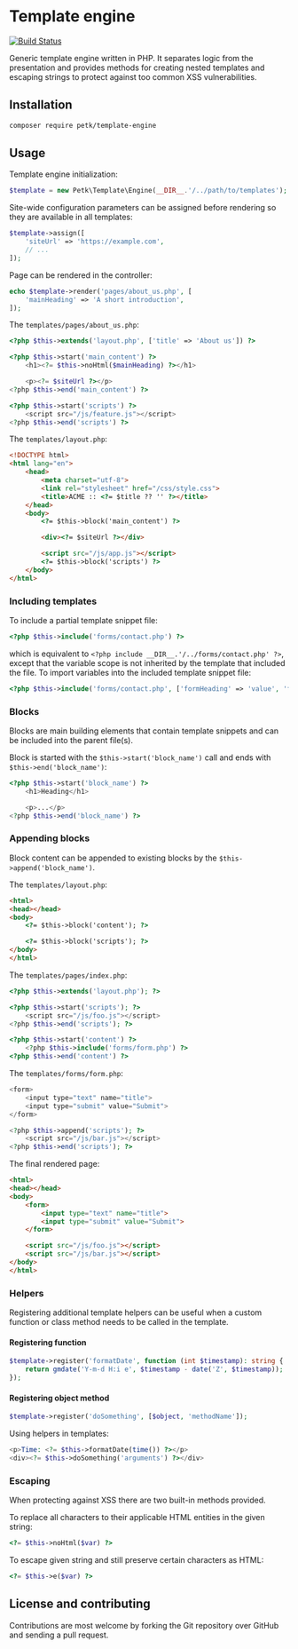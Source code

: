 # Template engine

[![Build Status](https://travis-ci.org/petk/template-engine.svg?branch=master)](https://travis-ci.org/petk/template-engine)

Generic template engine written in PHP. It separates logic from the presentation
and provides methods for creating nested templates and escaping strings to
protect against too common XSS vulnerabilities.

## Installation

```bash
composer require petk/template-engine
```

## Usage

Template engine initialization:

```php
$template = new Petk\Template\Engine(__DIR__.'/../path/to/templates');
```

Site-wide configuration parameters can be assigned before rendering so they are
available in all templates:

```php
$template->assign([
    'siteUrl' => 'https://example.com',
    // ...
]);
```

Page can be rendered in the controller:

```php
echo $template->render('pages/about_us.php', [
    'mainHeading' => 'A short introduction',
]);
```

The `templates/pages/about_us.php`:

```php
<?php $this->extends('layout.php', ['title' => 'About us']) ?>

<?php $this->start('main_content') ?>
    <h1><?= $this->noHtml($mainHeading) ?></h1>

    <p><?= $siteUrl ?></p>
<?php $this->end('main_content') ?>

<?php $this->start('scripts') ?>
    <script src="/js/feature.js"></script>
<?php $this->end('scripts') ?>
```

The `templates/layout.php`:

```html
<!DOCTYPE html>
<html lang="en">
    <head>
        <meta charset="utf-8">
        <link rel="stylesheet" href="/css/style.css">
        <title>ACME :: <?= $title ?? '' ?></title>
    </head>
    <body>
        <?= $this->block('main_content') ?>

        <div><?= $siteUrl ?></div>

        <script src="/js/app.js"></script>
        <?= $this->block('scripts') ?>
    </body>
</html>
```

### Including templates

To include a partial template snippet file:

```php
<?php $this->include('forms/contact.php') ?>
```

which is equivalent to `<?php include __DIR__.'/../forms/contact.php' ?>`,
except that the variable scope is not inherited by the template that included
the file. To import variables into the included template snippet file:

```php
<?php $this->include('forms/contact.php', ['formHeading' => 'value', 'foo' => 'bar']) ?>
```

### Blocks

Blocks are main building elements that contain template snippets and can be
included into the parent file(s).

Block is started with the `$this->start('block_name')` call and ends with
`$this->end('block_name')`:

```php
<?php $this->start('block_name') ?>
    <h1>Heading</h1>

    <p>...</p>
<?php $this->end('block_name') ?>
```

### Appending blocks

Block content can be appended to existing blocks by the
`$this->append('block_name')`.

The `templates/layout.php`:

```html
<html>
<head></head>
<body>
    <?= $this->block('content'); ?>

    <?= $this->block('scripts'); ?>
</body>
</html>
```

The `templates/pages/index.php`:

```php
<?php $this->extends('layout.php'); ?>

<?php $this->start('scripts'); ?>
    <script src="/js/foo.js"></script>
<?php $this->end('scripts'); ?>

<?php $this->start('content') ?>
    <?php $this->include('forms/form.php') ?>
<?php $this->end('content') ?>
```

The `templates/forms/form.php`:

```php
<form>
    <input type="text" name="title">
    <input type="submit" value="Submit">
</form>

<?php $this->append('scripts'); ?>
    <script src="/js/bar.js"></script>
<?php $this->end('scripts'); ?>
```

The final rendered page:

```html
<html>
<head></head>
<body>
    <form>
        <input type="text" name="title">
        <input type="submit" value="Submit">
    </form>

    <script src="/js/foo.js"></script>
    <script src="/js/bar.js"></script>
</body>
</html>
```

### Helpers

Registering additional template helpers can be useful when a custom function or
class method needs to be called in the template.

#### Registering function

```php
$template->register('formatDate', function (int $timestamp): string {
    return gmdate('Y-m-d H:i e', $timestamp - date('Z', $timestamp));
});
```

#### Registering object method

```php
$template->register('doSomething', [$object, 'methodName']);
```

Using helpers in templates:

```php
<p>Time: <?= $this->formatDate(time()) ?></p>
<div><?= $this->doSomething('arguments') ?></div>
```

### Escaping

When protecting against XSS there are two built-in methods provided.

To replace all characters to their applicable HTML entities in the given string:

```php
<?= $this->noHtml($var) ?>
```

To escape given string and still preserve certain characters as HTML:

```php
<?= $this->e($var) ?>
```

## License and contributing

Contributions are most welcome by forking the Git repository over GitHub and
sending a pull request.
